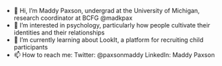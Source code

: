 - 👋 Hi, I’m Maddy Paxson, undergrad at the University of Michigan, research coordinator at BCFG @madkpax
- 👀 I’m interested in psychology, particularly how people cultivate their identities and their relationships
- 🌱 I’m currently learning about LookIt, a platform for recruiting child participants
- 📫 How to reach me: Twitter: @paxsonmaddy LinkedIn: Maddy Paxson

<!---
madkpax/madkpax is a ✨ special ✨ repository because its `README.md` (this file) appears on your GitHub profile.
You can click the Preview link to take a look at your changes.
--->
